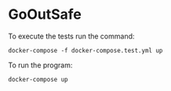 # GoOutSafe

To execute the tests run the command:
```
docker-compose -f docker-compose.test.yml up
```

To run the program:
```
docker-compose up
```
